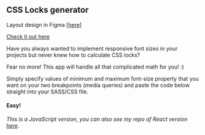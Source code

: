 
## CSS Locks generator

Layout design in Figma [[here]](https://www.figma.com/file/Jpbu9ovyqdW48TPZcUw8qa/Untitled?node-id=0%3A1)


[Check it out here](https://mjaskowska.github.io/CSS-locks-javascript)

Have you always wanted to implement responsive font sizes in your projects but never knew how to calculate CSS locks?
            
Fear no more! This app will handle all that complicated math for you! :)
            
Simply specify values of minimum and maximum font-size property that you want on your two breakpoints (media queries) and paste the code below straight into your SASS/CSS file.

#### Easy!



_This is a JavaScript version, you can also see my repo of React version [here](https://github.com/mjaskowska/CSS-locks-javascript.git)._
